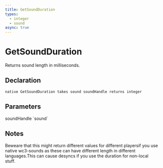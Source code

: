 ```yaml
---
title: GetSoundDuration
types:
  - integer
  - sound
async: true
---
```


# GetSoundDuration
Returns sound length in milliseconds.

## Declaration

```
native GetSoundDuration takes sound soundHandle returns integer
```

## Parameters
<dl>
  <dt>soundHandle `sound`</dt>
  <dd></dd>
</dl>

## Notes 
Beweare that this might return different values for different playersif you use native wc3-sounds as these can have different length in different languages.This can cause desyncs if you use the duration for non-local stuff.
